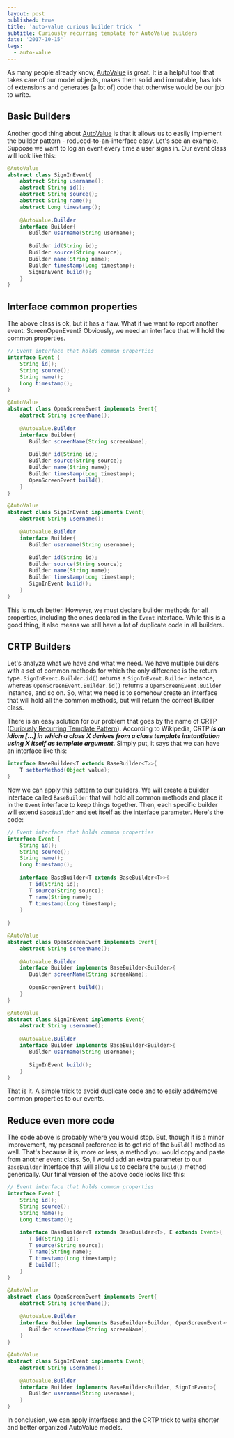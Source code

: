 ```yaml
---
layout: post
published: true
title: 'auto-value curious builder trick  '
subtitle: Curiously recurring template for AutoValue builders
date: '2017-10-15'
tags:
  - auto-value
---
```


As many people already know, [AutoValue](https://github.com/google/auto/blob/master/value/userguide/index.md) is great. It is a helpful tool that takes care of our model objects, makes them solid and immutable, has lots of extensions and generates \[a lot of\] code that otherwise would be our job to write. 

## Basic Builders 
Another good thing about [AutoValue](https://github.com/google/auto/blob/master/value/userguide/index.md) is that it allows us to easily implement the builder pattern -  reduced-to-an-interface easy.  Let's see an example. Suppose we want to log an event every time a user signs in. Our event class will look like this:

```java
@AutoValue
abstract class SignInEvent{
    abstract String username();
    abstract String id();
    abstract String source();
    abstract String name();
    abstract Long timestamp();
    
    @AutoValue.Builder
    interface Builder{
       Builder username(String username);
                      
       Builder id(String id);
       Builder source(String source);
       Builder name(String name);
       Builder timestamp(Long timestamp);
       SignInEvent build();
    }
}
```

## Interface common properties

The above class is ok, but it has a flaw. What if we want to report another event: ScreenOpenEvent? Obviously, we need an interface that will hold the common properties.

```java
// Event interface that holds common properties
interface Event {
    String id();
    String source();
    String name();
    Long timestamp();
}

@AutoValue
abstract class OpenScreenEvent implements Event{
    abstract String screenName();
    
    @AutoValue.Builder
    interface Builder{
       Builder screenName(String screenName);
                      
       Builder id(String id);
       Builder source(String source);
       Builder name(String name);
       Builder timestamp(Long timestamp);
       OpenScreenEvent build();
    }
}

@AutoValue
abstract class SignInEvent implements Event{
    abstract String username();
    
    @AutoValue.Builder
    interface Builder{
       Builder username(String username);
                      
       Builder id(String id);
       Builder source(String source);
       Builder name(String name);
       Builder timestamp(Long timestamp);
       SignInEvent build();
    }
}
```

This is much better. However, we must declare builder methods for all properties, including the ones declared in the ```Event``` interface. While this is a good thing, it also means we still have a lot of duplicate code in all builders.

## CRTP Builders

Let's analyze what we have and what we need. We have multiple builders with a set of common methods for which the only difference is the return type. ```SignInEvent.Builder.id()``` returns a ```SignInEvent.Builder``` instance, whereas ```OpenScreenEvent.Builder.id()``` returns a ```OpenScreenEvent.Builder``` instance, and so on. So, what we need is to somehow create an interface that will hold all the common methods, but will return the correct Builder class.

There is an easy solution for our problem that goes by the name of CRTP ([Curiously Recurring Template Pattern](https://en.wikipedia.org/wiki/Curiously_recurring_template_pattern)). According to Wikipedia, CRTP ***is an idiom \[...\] in which a class X derives from a class template instantiation using X itself as template argument***. Simply put, it says that we can have an interface like this:

```java
interface BaseBuilder<T extends BaseBuilder<T>>{
    T setterMethod(Object value);
}
```

Now we can apply this pattern to our builders. We will create a builder interface called ```BaseBuilder``` that will hold all common methods and place it in the ```Event``` interface to keep things together. Then, each specific builder will extend ```BaseBuilder``` and set itself as the interface parameter. Here's the code:

```java
// Event interface that holds common properties
interface Event {
    String id();
    String source();
    String name();
    Long timestamp();
    
    interface BaseBuilder<T extends BaseBuilder<T>>{
       T id(String id);
       T source(String source);
       T name(String name);
       T timestamp(Long timestamp);
    }
            
}

@AutoValue
abstract class OpenScreenEvent implements Event{
    abstract String screenName();
    
    @AutoValue.Builder
    interface Builder implements BaseBuilder<Builder>{
       Builder screenName(String screenName);
                     
       OpenScreenEvent build();
    }
}

@AutoValue
abstract class SignInEvent implements Event{
    abstract String username();
    
    @AutoValue.Builder
    interface Builder implements BaseBuilder<Builder>{
       Builder username(String username);
                      
       SignInEvent build();
    }
}
```

That is it. A simple trick to avoid duplicate code and to easily add/remove common properties to our events.

## Reduce even more code

The code above is probably where you would stop. But, though it is a minor improvement, my personal preference is to get rid of the ```build()``` method as well. That's because it is, more or less, a method you would copy and paste from another event class. So, I would add an extra parameter to our ```BaseBuilder``` interface that will allow us to declare the ```build()``` method generically. Our final version of the above code looks like this:


```java
// Event interface that holds common properties
interface Event {
    String id();
    String source();
    String name();
    Long timestamp();
    
    interface BaseBuilder<T extends BaseBuilder<T>, E extends Event>{
       T id(String id);
       T source(String source);
       T name(String name);
       T timestamp(Long timestamp);
       E build();
    }        
}

@AutoValue
abstract class OpenScreenEvent implements Event{
    abstract String screenName();
    
    @AutoValue.Builder
    interface Builder implements BaseBuilder<Builder, OpenScreenEvent>{
       Builder screenName(String screenName);
    }
}

@AutoValue
abstract class SignInEvent implements Event{
    abstract String username();
    
    @AutoValue.Builder
    interface Builder implements BaseBuilder<Builder, SignInEvent>{
       Builder username(String username);
    }
}
```

In conclusion, we can apply interfaces and the CRTP trick to write shorter and better organized AutoValue models.
